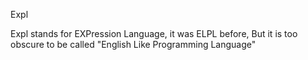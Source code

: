 Expl

Expl stands for EXPression Language, it was ELPL before,
But it is too obscure to be called "English Like
Programming Language"
